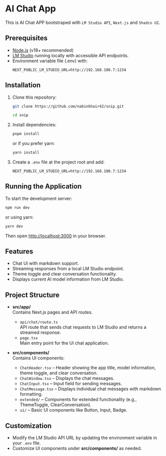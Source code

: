 
# AI Chat App
This is AI Chat APP bootstraped with `LM Studio API`, `Next.js` and `Shadcn UI`.

## Prerequisites

- [Node.js](https://nodejs.org/) (v18+ recommended)
- [LM Studio](https://lmstudio.ai/) running locally with accessible API endpoints.
- Environment variable file (.env) with:
  ```env
  NEXT_PUBLIC_LM_STUDIO_URL=http://192.168.100.7:1234
  ```

## Installation

1. Clone this repository:
   ```bash
   git clone https://github.com/nabinkhair42/snip.git
   ```
   ```bash
   cd snip
   ```

2. Install dependencies:
   ```bash
   pnpm install
   ```
   or if you prefer yarn:
   ```bash
   yarn install
   ```

3. Create a `.env` file at the project root and add:
   ```env
   NEXT_PUBLIC_LM_STUDIO_URL=http://192.168.100.7:1234
   ```

## Running the Application

To start the development server:
```bash
npm run dev
```
or using yarn:
```bash
yarn dev
```

Then open [http://localhost:3000](http://localhost:3000) in your browser.

## Features

- Chat UI with markdown support.
- Streaming responses from a local LM Studio endpoint.
- Theme toggle and clear conversation functionality.
- Displays current AI model information from LM Studio.

## Project Structure

- **src/app/**  
  Contains Next.js pages and API routes.
  - `api/chat/route.ts`  
    API route that sends chat requests to LM Studio and returns a streamed response.
  - `page.tsx`  
    Main entry point for the UI chat application.

- **src/components/**  
  Contains UI components:
  - `ChatHeader.tsx` – Header showing the app title, model information, theme toggle, and clear conversation.
  - `ChatWindow.tsx` – Displays the chat messages.
  - `ChatInput.tsx` – Input field for sending messages.
  - `ChatMessage.tsx` – Displays individual chat messages with markdown formatting.
  - `extended/` – Components for extended functionality (e.g., ThemeToggle, ClearConversation).
  - `ui/` – Basic UI components like Button, Input, Badge.

## Customization

- Modify the LM Studio API URL by updating the environment variable in your `.env` file.
- Customize UI components under **src/components/** as needed.

